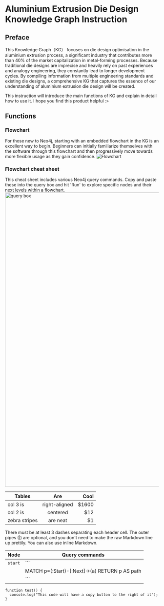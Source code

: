# Aluminium Extrusion Die Design Knowledge Graph Instruction








## Preface

This Knowledge Graph（KG） focuses on die design optimisation in the aluminium extrusion process, a significant industry that contributes more than 40% of the market capitalization in metal-forming processes. Because traditional die designs are imprecise and heavily rely on past experiences and analogy engineering, they constantly lead to longer development cycles. By compiling information from multiple engineering standards and existing die designs, a comprehensive KG that captures the essence of our understanding of aluminium extrusion die design will be created.

This instruction will introduce the main functions of KG and explain in detail how to use it. I hope you find this product helpful :>



## Functions
### Flowchart
For those new to Neo4j, starting with an embedded flowchart in the KG is an excellent way to begin. Beginners can initially familiarize themselves with the software through this flowchart and then progressively move towards more flexible usage as they gain confidence.
![Flowchart](https://github.com/limulusoma/limulusoma.github.io/assets/127602400/d3b78eb8-edfa-4914-8a5a-1229dc7a6f03)
### Flowchart cheat sheet
This cheat sheet includes various Neo4j query commands. Copy and paste these into the query box and hit 'Run' to explore specific nodes and their next levels within a flowchart.
<img width="965" alt="query box" src="https://github.com/limulusoma/limulusoma.github.io/assets/127602400/f8e1712f-300b-444d-9c2e-7b304a2c968b">


| Tables        | Are           | Cool  |
| ------------- |:-------------:| -----:|
| col 3 is      | right-aligned | $1600 |
| col 2 is      | centered      |   $12 |
| zebra stripes | are neat      |    $1 |

There must be at least 3 dashes separating each header cell.
The outer pipes (|) are optional, and you don't need to make the 
raw Markdown line up prettily. You can also use inline Markdown.

Node | Query commands 
--- | --- 
`start` | ```
         |MATCH p=(:Start)-[:Next]->(a)  RETURN p AS path
         |```






```
function test() {
  console.log("This code will have a copy button to the right of it");
}
```
